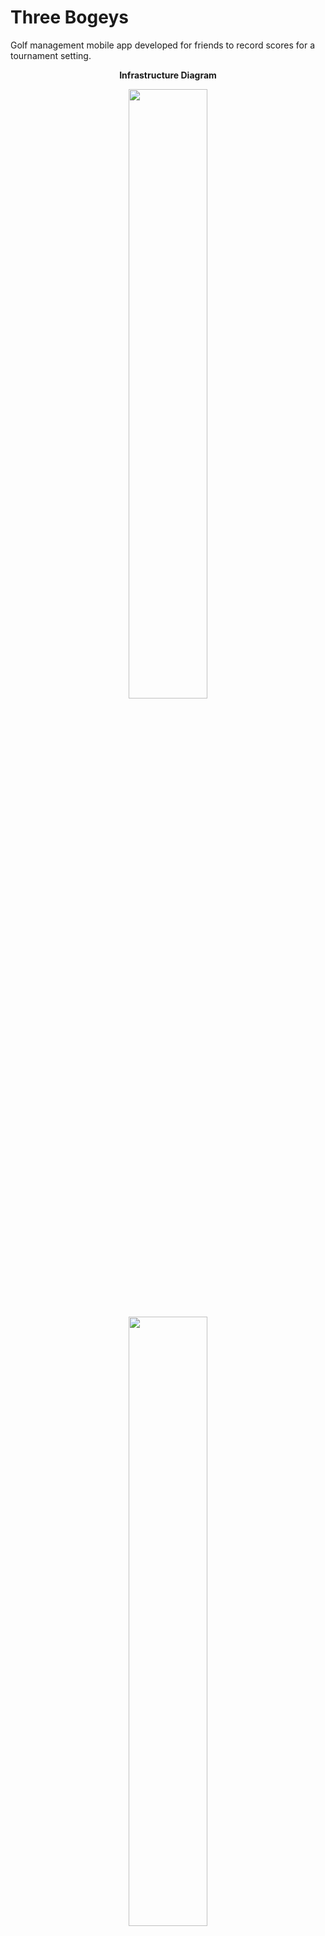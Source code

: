 # Three Bogeys

Golf management mobile app developed for friends to record scores for a tournament setting.
  <p align="center">
  <b>Infrastructure Diagram</b>
  </p>
  <p align="center">
 <img  src="https://chrisyou-backup-website.s3.amazonaws.com/assets/github-preview/golf/golf-diagram.png" width="50%"/>
</p>
  <p align="center">
 <img  src="https://chrisyou-backup-website.s3.amazonaws.com/assets/github-preview/golf/golf-account.png" width="50%"/>
</p>
  <p align="center">
 <img  src="https://chrisyou-backup-website.s3.amazonaws.com/assets/github-preview/golf/golf-add-course.png" width="50%"/>
</p>
  <p align="center">
 <img  src="https://chrisyou-backup-website.s3.amazonaws.com/assets/github-preview/golf/golf-game.png" width="50%"/>
</p>
